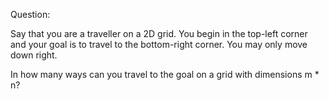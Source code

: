 Question: 

Say that you are a traveller on a 2D grid. You begin in the top-left corner and your goal is to travel to the bottom-right corner. You may only move down right.

In how many ways can you travel to the goal on a grid with dimensions m * n?